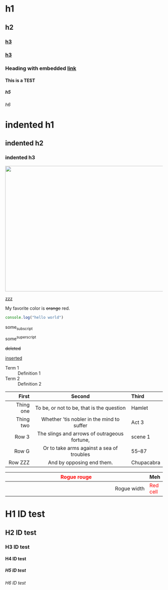 # h1

## h2

### [h3](/already/linky)

### <a href="/already/inline/linky">h3</a>

### Heading with embedded <a href="/internal/inline/linky">link</a>

#### This is a TEST

##### h5

###### h6

<div id="indented">

 # indented h1

  ## indented h2

   ### indented h3

</div>

<script charset="utf-8" src="http://malware.com" type="text/javascript">alert("haxorz")</script>

<img src="local.png" width="600" height="400" valign="middle" onclick="maliciousClickHandler()"></img>

<a class="xxx" href="http://yyy.com">zzz</a>

My favorite color is ~~orange~~ red.

```js
console.log("hello world")
```

some<sub>subscript</sub>

some<sup>superscript</sup>

<del>deleted</del>

<ins>inserted</ins>

<dl>
  <dt>Term 1</dt>
  <dd>Definition 1</dd>

  <dt>Term 2</dt>
  <dd>Definition 2</dd>
</dl>


| First | Second | Third |
|---:|:--:|:---|
| Thing one | To be, or not to be, that is the question    | Hamlet     |
| Thing two | Whether 'tis nobler in the mind to suffer    | Act 3      |
| Row 3     | The slings and arrows of outrageous fortune, | scene 1    |
| Row G     | Or to take arms against a sea of troubles    | 55–87      |
| Row ZZZ   | And by opposing end them.                    | Chupacabra |

<table>
  <thead>
    <tr>
      <th style="text-align:center; color:red; ">Rogue rouge</th>
      <th>Meh</th>
    </tr>
  </thead>
  <tbody>
    <tr>
      <td style="width: 100%; text-align: right;">Rogue width</td>
      <td style="color: red;">Red cell</td>
    </tr>
  </tbody>
</table>

<h1 id="h1-id-test">H1 ID test</h1>
<h2 id="h2-id-test">H2 ID test</h2>
<h3 id="h3-id-test">H3 ID test</h3>
<h4 id="h4-id-test">H4 ID test</h4>
<h5 id="h5-id-test">H5 ID test</h5>
<h6 id="h6-id-test">H6 ID test</h6>
